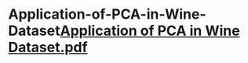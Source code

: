 # Application-of-PCA-in-Wine-Dataset[Application of PCA in Wine Dataset.pdf](https://github.com/bikashparamanik/Application-of-PCA-in-Wine-Dataset/files/12137031/Application.of.PCA.in.Wine.Dataset.pdf)
